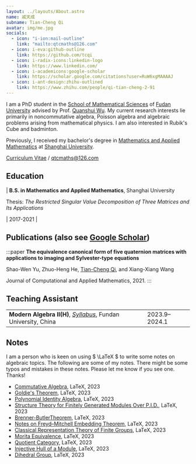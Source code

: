 ```yaml
---
layout: ../layouts/About.astro
name: 戚天成
subname: Tian-Cheng Qi
avatar: img/me.jpg
socials:
  - icon: "i-ion:mail-outline"
    link: "mailto:qtcmaths@126.com"
  - icon: i-eva:github-outline
    link: https://github.com/tcqi
  - icon: i-radix-icons:linkedin-logo
    link: https://www.linkedin.com/
  - icon: i-academicons:google-scholar
    link: https://scholar.google.com/citations?user=RuW6xgMAAAAJ
  - icon: i-ant-design:zhihu-outlined
    link: https://www.zhihu.com/people/qi-tian-cheng-2-91
---
```


I am a PhD student in the [School of Mathematical Sciences](https://math.fudan.edu.cn/) of [Fudan University](https://www.fudan.edu.cn/) advised by Prof. [Quanshui Wu](https://math.fudan.edu.cn/fa/05/c30607a326149/page.htm). My current research interests lie primarily in noncommutative algebra, Poisson algebra and algebraic problems arising from mathematical physics. I am also interested in Rubik's Cube and badminton.

Previously, I received my bachelor's degree in [Mathematics and Applied Mathematics](http://math.shu.edu.cn/) at [Shanghai University](https://www.shu.edu.cn/). 

[Curriculum Vitae](/files/cv/en.pdf) / qtcmaths@126.com


## Education

| **B.S. in Mathematics and Applied Mathematics**, Shanghai University <p>Thesis: _The Restricted Singular Value Decomposition of Three Matrices and Its Applications_</p> | 2017-2021 |


## Publications <span text-base>(also see <a href="https://scholar.google.com/citations?view_op=list_works&hl=zh-CN&user=AJw6n3EAAAAJ&gmla=AJ1KiT37cxK4RNd13wPL7wbB_yWehQGd2TRAP9HiTwFyGiaGOuyl-K3ns8Vbdry_lkaPNhWWMfgT-KsCL47oviL4RAcQQ6xcShsvSIxtVfpShkVf-Mn0QEc" target="_blank" rel="noopener noreferrer">Google Scholar</a>)</span>

:::paper
**The equivalence canonical form of five quaternion matrices with applications to imaging and Sylvester-type equations**

Shao-Wen Yu, Zhuo-Heng He, <u>Tian-Cheng Qi</u>, and Xiang-Xiang Wang

Journal of Computational and Applied Mathematics, 2021.
:::



## Teaching Assistant

|                                                                                                                                                             |           |
| ----------------------------------------------------------------------------------------------------------------------------------------------------------- | --------- |
| **Modern Algebra II(H)**, _[Syllabus](/files/syllabus/MATH130143h.03-2023-2024-1.pdf)_, Fundan University, China                                                             | 2023.9–2024.1 |



## Notes
I am a person who is keen on using  $ \LaTeX $ to write some notes on algebraic topics. The following are some of my notes. There might be some typos and mistakes in these notes. Please let me know if you see one. Thanks!
- [Commutative Algebra](/files/notes/CA2-2023.pdf), LaTeX, 2023
- [Goldie's Theorem](/files/notes/GoldieThm.pdf), LaTeX, 2023
- [Polynomial Identity Algebra](/files/notes/PIalg2013.pdf), LaTeX, 2023
- [Structure Theory for Finitely Generated Modules Over P.I.D.](/files/notes/fgmodulePID.pdf), LaTeX, 2023
- [Brenner-ButlerTheorem](/files/notes/Brenner-ButlerTheorem.pdf), LaTeX, 2023
- [Notes on Freyd–Mitchell Embedding Theorem](/files/notes/Freyd–Mitchellembedding.pdf), LaTeX, 2023
- [Classical Representation Theory of Finite Groups](/files/notes/repfintegrp.pdf), LaTeX, 2023
- [Morita Equivalence](/files/notes/Moritaequiv.pdf), LaTeX, 2023
- [Quotient Category](/files/notes/quotientcat.pdf), LaTeX, 2023
- [Injective Hull of a Module](/files/notes/injhullofmodule.pdf), LaTeX, 2023
- [Dihedral Group](/files/notes/Dihedralgroup.pdf), LaTeX, 2023


